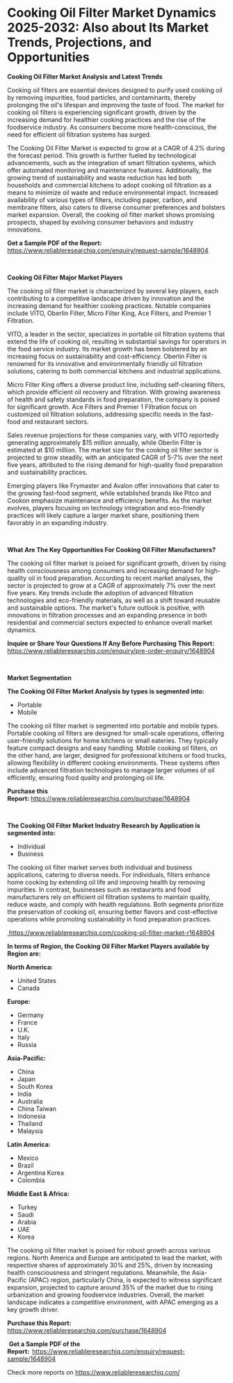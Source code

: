 <p><h1>Cooking Oil Filter Market Dynamics 2025-2032: Also about Its Market Trends, Projections, and Opportunities</h1></p><p><strong>Cooking Oil Filter Market Analysis and Latest Trends</strong></p>
<p><p>Cooking oil filters are essential devices designed to purify used cooking oil by removing impurities, food particles, and contaminants, thereby prolonging the oil's lifespan and improving the taste of food. The market for cooking oil filters is experiencing significant growth, driven by the increasing demand for healthier cooking practices and the rise of the foodservice industry. As consumers become more health-conscious, the need for efficient oil filtration systems has surged.</p><p>The Cooking Oil Filter Market is expected to grow at a CAGR of 4.2% during the forecast period. This growth is further fueled by technological advancements, such as the integration of smart filtration systems, which offer automated monitoring and maintenance features. Additionally, the growing trend of sustainability and waste reduction has led both households and commercial kitchens to adopt cooking oil filtration as a means to minimize oil waste and reduce environmental impact. Increased availability of various types of filters, including paper, carbon, and membrane filters, also caters to diverse consumer preferences and bolsters market expansion. Overall, the cooking oil filter market shows promising prospects, shaped by evolving consumer behaviors and industry innovations.</p></p>
<p><strong>Get a Sample PDF of the Report:&nbsp;</strong> <a href="https://www.reliableresearchiq.com/enquiry/request-sample/1648904?utm_campaign=2336&utm_medium=2&utm_source=Github&utm_content=ia&utm_term=04042025&utm_id=cooking-oil-filter">https://www.reliableresearchiq.com/enquiry/request-sample/1648904</a></p>
<p>&nbsp;</p>
<p><strong>Cooking Oil Filter Major Market Players</strong></p>
<p><p>The cooking oil filter market is characterized by several key players, each contributing to a competitive landscape driven by innovation and the increasing demand for healthier cooking practices. Notable companies include VITO, Oberlin Filter, Micro Filter King, Ace Filters, and Premier 1 Filtration.</p><p>VITO, a leader in the sector, specializes in portable oil filtration systems that extend the life of cooking oil, resulting in substantial savings for operators in the food service industry. Its market growth has been bolstered by an increasing focus on sustainability and cost-efficiency. Oberlin Filter is renowned for its innovative and environmentally friendly oil filtration solutions, catering to both commercial kitchens and industrial applications.</p><p>Micro Filter King offers a diverse product line, including self-cleaning filters, which provide efficient oil recovery and filtration. With growing awareness of health and safety standards in food preparation, the company is poised for significant growth. Ace Filters and Premier 1 Filtration focus on customized oil filtration solutions, addressing specific needs in the fast-food and restaurant sectors.</p><p>Sales revenue projections for these companies vary, with VITO reportedly generating approximately $15 million annually, while Oberlin Filter is estimated at $10 million. The market size for the cooking oil filter sector is projected to grow steadily, with an anticipated CAGR of 5-7% over the next five years, attributed to the rising demand for high-quality food preparation and sustainability practices.</p><p>Emerging players like Frymaster and Avalon offer innovations that cater to the growing fast-food segment, while established brands like Pitco and Cookon emphasize maintenance and efficiency benefits. As the market evolves, players focusing on technology integration and eco-friendly practices will likely capture a larger market share, positioning them favorably in an expanding industry.</p></p>
<p>&nbsp;</p>
<p><strong>What Are The Key Opportunities For Cooking Oil Filter Manufacturers?</strong></p>
<p><p>The cooking oil filter market is poised for significant growth, driven by rising health consciousness among consumers and increasing demand for high-quality oil in food preparation. According to recent market analyses, the sector is projected to grow at a CAGR of approximately 7% over the next five years. Key trends include the adoption of advanced filtration technologies and eco-friendly materials, as well as a shift toward reusable and sustainable options. The market's future outlook is positive, with innovations in filtration processes and an expanding presence in both residential and commercial sectors expected to enhance overall market dynamics.</p></p>
<p><strong>Inquire or Share Your Questions If Any Before Purchasing This Report:</strong> <a href="https://www.reliableresearchiq.com/enquiry/pre-order-enquiry/1648904?utm_campaign=2336&utm_medium=2&utm_source=Github&utm_content=ia&utm_term=04042025&utm_id=cooking-oil-filter">https://www.reliableresearchiq.com/enquiry/pre-order-enquiry/1648904</a></p>
<p>&nbsp;</p>
<p><strong>Market Segmentation</strong></p>
<p><strong>The Cooking Oil Filter Market Analysis by types is segmented into:</strong></p>
<p><ul><li>Portable</li><li>Mobile</li></ul></p>
<p><p>The cooking oil filter market is segmented into portable and mobile types. Portable cooking oil filters are designed for small-scale operations, offering user-friendly solutions for home kitchens or small eateries. They typically feature compact designs and easy handling. Mobile cooking oil filters, on the other hand, are larger, designed for professional kitchens or food trucks, allowing flexibility in different cooking environments. These systems often include advanced filtration technologies to manage larger volumes of oil efficiently, ensuring food quality and prolonging oil life.</p></p>
<p><strong>Purchase this Report:&nbsp;</strong><a href="https://www.reliableresearchiq.com/purchase/1648904?utm_campaign=2336&utm_medium=2&utm_source=Github&utm_content=ia&utm_term=04042025&utm_id=cooking-oil-filter">https://www.reliableresearchiq.com/purchase/1648904</a></p>
<p>&nbsp;</p>
<p><strong>The Cooking Oil Filter Market Industry Research by Application is segmented into:</strong></p>
<p><ul><li>Individual</li><li>Business</li></ul></p>
<p><p>The cooking oil filter market serves both individual and business applications, catering to diverse needs. For individuals, filters enhance home cooking by extending oil life and improving health by removing impurities. In contrast, businesses such as restaurants and food manufacturers rely on efficient oil filtration systems to maintain quality, reduce waste, and comply with health regulations. Both segments prioritize the preservation of cooking oil, ensuring better flavors and cost-effective operations while promoting sustainability in food preparation practices.</p></p>
<p><a href="https://www.reliableresearchiq.com/cooking-oil-filter-market-r1648904?utm_campaign=2336&utm_medium=2&utm_source=Github&utm_content=ia&utm_term=04042025&utm_id=cooking-oil-filter">&nbsp;https://www.reliableresearchiq.com/cooking-oil-filter-market-r1648904</a></p>
<p><strong>In terms of Region, the Cooking Oil Filter Market Players available by Region are:</strong></p>
<p>
    <p> <strong> North America: </strong>
        <ul>
            <li>United States</li>
            <li>Canada</li>
        </ul>
        </p> 
    <p> <strong> Europe: </strong>
        <ul>
            <li>Germany</li>
            <li>France</li>
            <li>U.K.</li>
            <li>Italy</li>
            <li>Russia</li>
        </ul>
        </p> 
    <p> <strong> Asia-Pacific: </strong>
        <ul>
            <li>China</li>
            <li>Japan</li>
            <li>South Korea</li>
            <li>India</li>
            <li>Australia</li>
            <li>China Taiwan</li>
            <li>Indonesia</li>
            <li>Thailand</li>
            <li>Malaysia</li>
        </ul>
        </p> 
    <p> <strong> Latin America: </strong>
        <ul>
            <li>Mexico</li>
            <li>Brazil</li>
            <li>Argentina Korea</li>
            <li>Colombia</li>
        </ul>
        </p> 
    <p> <strong> Middle East & Africa: </strong>
        <ul>
            <li>Turkey</li>
            <li>Saudi</li>
            <li>Arabia</li>
            <li>UAE</li>
            <li>Korea</li>
        </ul>
    </p>
    </p>
<p><p>The cooking oil filter market is poised for robust growth across various regions. North America and Europe are anticipated to lead the market, with respective shares of approximately 30% and 25%, driven by increasing health consciousness and stringent regulations. Meanwhile, the Asia-Pacific (APAC) region, particularly China, is expected to witness significant expansion, projected to capture around 35% of the market due to rising urbanization and growing foodservice industries. Overall, the market landscape indicates a competitive environment, with APAC emerging as a key growth driver.</p></p>
<p><strong>Purchase this Report: </strong><a href="https://www.reliableresearchiq.com/purchase/1648904?utm_campaign=2336&utm_medium=2&utm_source=Github&utm_content=ia&utm_term=04042025&utm_id=cooking-oil-filter">https://www.reliableresearchiq.com/purchase/1648904</a></p>
<p>&nbsp;<strong>Get a Sample PDF of the Report:&nbsp;&nbsp;</strong><a href="https://www.reliableresearchiq.com/enquiry/request-sample/1648904?utm_campaign=2336&utm_medium=2&utm_source=Github&utm_content=ia&utm_term=04042025&utm_id=cooking-oil-filter">https://www.reliableresearchiq.com/enquiry/request-sample/1648904</a></p>
<p><strong></strong></p>
<p>Check more reports on <a href="https://www.reliableresearchiq.com/?utm_campaign=2336&utm_medium=2&utm_source=Github&utm_content=ia&utm_term=04042025&utm_id=cooking-oil-filter">https://www.reliableresearchiq.com/</a></p>